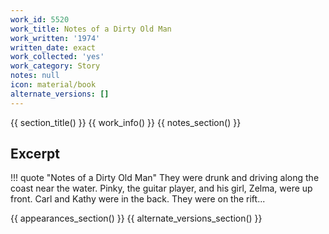 ```yaml
---
work_id: 5520
work_title: Notes of a Dirty Old Man
work_written: '1974'
written_date: exact
work_collected: 'yes'
work_category: Story
notes: null
icon: material/book
alternate_versions: []
---
```


{{ section_title() }}
{{ work_info() }}
{{ notes_section() }}
## Excerpt
!!! quote "Notes of a Dirty Old Man"
    They were drunk and driving along the coast near the water. Pinky, the guitar player, and his girl, Zelma, were up front. Carl and Kathy were in the back. They were on the rift...

{{ appearances_section() }}
{{ alternate_versions_section() }}